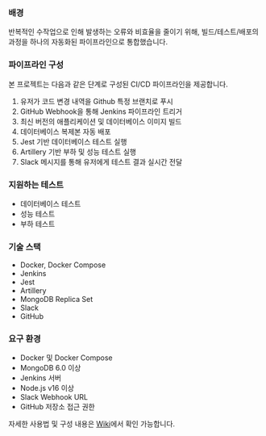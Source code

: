 ### 배경
반복적인 수작업으로 인해 발생하는 오류와 비효율을 줄이기 위해, 빌드/테스트/배포의 과정을 하나의 자동화된 파이프라인으로 통합했습니다.

### 파이프라인 구성
본 프로젝트는 다음과 같은 단계로 구성된 CI/CD 파이프라인을 제공합니다.
1. 유저가 코드 변경 내역을 Github 특정 브랜치로 푸시
2. GitHub Webhook을 통해 Jenkins 파이프라인 트리거
3. 최신 버전의 애플리케이션 및 데이터베이스 이미지 빌드
4. 데이터베이스 복제본 자동 배포
5. Jest 기반 데이터베이스 테스트 실행
6. Artillery 기반 부하 및 성능 테스트 실행
7. Slack 메시지를 통해 유저에게 테스트 결과 실시간 전달

### 지원하는 테스트
- 데이터베이스 테스트
- 성능 테스트
- 부하 테스트

### 기술 스택
* Docker, Docker Compose
* Jenkins
* Jest
* Artillery
* MongoDB Replica Set
* Slack
* GitHub

### 요구 환경
* Docker 및 Docker Compose
* MongoDB 6.0 이상
* Jenkins 서버
* Node.js v16 이상
* Slack Webhook URL
* GitHub 저장소 접근 권한

자세한 사용법 및 구성 내용은 [Wiki](https://github.com/yejinj/docker-jenkins/wiki)에서 확인 가능합니다.